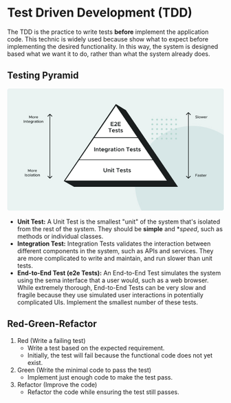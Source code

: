 # Test Driven Development (TDD)

The TDD is the practice to write tests **before** implement the application code. This technic is widely used because show what to expect before implementing the desired functionality. In this way, the system is designed based what we want it to do, rather than what the system already does.

## Testing Pyramid

![testing pyramid](https://raw.githubusercontent.com/vmware-tanzu-learning/spring-academy-assets/main/courses/course-spring-brasb-build-a-rest-api/test-pyramid.jpg)

- **Unit Test:** A Unit Test is the smallest "unit" of the system that's isolated from the rest of the system. They should be **simple** and **speed*, such as methods or individual classes.
- **Integration Test:** Integration Tests validates the interaction between different components in the system, such as APIs and services. They are more complicated to write and maintain, and run slower than unit tests.
- **End-to-End Test (e2e Tests):** An End-to-End Test simulates the system using the sema interface that a user would, such as a web browser. While extremely thorough, End-to-End Tests can be very slow and fragile because they use simulated user interactions in potentially complicated UIs. Implement the smallest number of these tests.

## Red-Green-Refactor

1. Red (Write a failing test)
   - Write a test based on the expected requirement.
   - Initially, the test will fail because the functional code does not yet exist.
2. Green (Write the minimal code to pass the test)
   - Implement just enough code to make the test pass.
3. Refactor (Improve the code)
   - Refactor the code while ensuring the test still passes.
